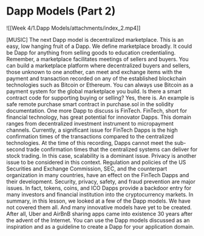 # Dapp Models (Part 2)


![[Week 4/1.Dapp Models/attachments/index_2.mp4]]

[MUSIC] The next Dapp model is decentralized marketplace. This is an easy, low hanging fruit of a Dapp. We define marketplace broadly. It could be Dapp for anything from selling goods to education credentialing. Remember, a marketplace facilitates meetings of sellers and buyers. You can build a marketplace platform where decentralized buyers and sellers, those unknown to one another, can meet and exchange items with the payment and transaction recorded on any of the established blockchain technologies such as Bitcoin or Ethereum. You can always use Bitcoin as a payment system for the global marketplace you build. Is there a smart contract code for supporting buying or selling? Yes, there is. An example is safe remote purchase smart contract in purchase.sol in the solidity documentation. One more Dapp to discuss is FinTech. FinTech, short for financial technology, has great potential for innovator Dapps. This domain ranges from decentralized investment instrument to micropayment channels. Currently, a significant issue for FinTech Dapps is the high confirmation times of the transactions compared to the centralized technologies. At the time of this recording, Dapps cannot meet the sub-second trade confirmation times that the centralized systems can deliver for stock trading. In this case, scalability is a dominant issue. Privacy is another issue to be considered in this context. Regulation and policies of the US Securities and Exchange Commission, SEC, and the counterpart organization in many countries, have an effect on the FinTech Dapps and their development. Security, privacy, safety, and fraud prevention are major issues. In fact, tokens, coins, and ICO Dapps provide a backdoor entry for many investors and financial institution into the cryptocurrency markets. In summary, in this lesson, we looked at a few of the Dapp models. We have not covered them all. And many innovative models have yet to be created. After all, Uber and AirBnB sharing apps came into existence 30 years after the advent of the Internet. You can use the Dapp models discussed as an inspiration and as a guideline to create a Dapp for your application domain.